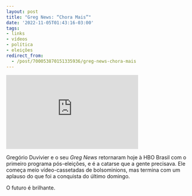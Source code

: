 ```yaml
---
layout: post
title: "Greg News: “Chora Mais”"
date: '2022-11-05T01:43:16-03:00'
tags:
- links
- vídeos
- política
- eleições
redirect_from: 
  - /post/700053870151335936/greg-news-chora-mais
---
```


<iframe width="356" height="200" id="youtube_iframe" src="https://www.youtube.com/embed/ntvJjeNEo_A?feature=oembed&amp;enablejsapi=1&amp;origin=https://safe.txmblr.com&amp;wmode=opaque" frameborder="0" allow="accelerometer; autoplay; clipboard-write; encrypted-media; gyroscope; picture-in-picture" allowfullscreen title="GREG NEWS | CHORA MAIS"></iframe>

Gregório Duvivier e o seu _Greg News_ retornaram hoje à HBO Brasil com o primeiro programa pós-eleições, e é a catarse que a gente precisava. Ele começa meio vídeo-cassetadas de bolsominions, mas termina com um aplauso do que foi a conquista do último domingo.

O futuro é brilhante.

